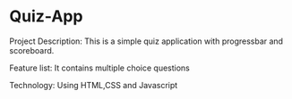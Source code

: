 # Quiz-App
Project Description: This is a simple quiz application with progressbar and scoreboard.

Feature list: It contains multiple choice questions 

Technology: Using HTML,CSS and Javascript





